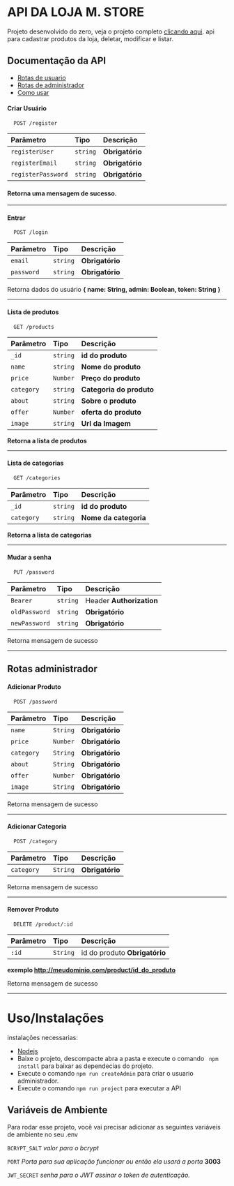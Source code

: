 
# API DA LOJA M. STORE

Projeto desenvolvido do zero, veja o projeto completo <a href="">clicando aqui</a>. api para cadastrar produtos da loja, deletar, modificar e listar. 


## Documentação da API


- [Rotas de usuario](#user)
- [Rotas de administrador](#admin)
- [Como usar](#howuse)


<a id="user"></a>

#### Criar Usuário

```
  POST /register
```

| Parâmetro   | Tipo       | Descrição                           |
| :---------- | :--------- | :---------------------------------- |
| `registerUser` | `string` | **Obrigatório** |
| `registerEmail` | `string` | **Obrigatório** |
| `registerPassword` | `string` | **Obrigatório** |

#### Retorna uma mensagem de sucesso.

---

#### Entrar 

```
  POST /login
```

| Parâmetro   | Tipo       | Descrição                           |
| :---------- | :--------- | :---------------------------------- |
| `email` | `string` | **Obrigatório** |
| `password` | `string` | **Obrigatório** |

 Retorna dados do usuário **{ name: String,  admin: Boolean, token: String }**

---

#### Lista de produtos 

```
  GET /products
```

| Parâmetro   | Tipo       | Descrição                           |
| :---------- | :--------- | :---------------------------------- |
| `_id` | `string` |  **id do produto** |
| `name` | `string` | **Nome do produto** |
| `price` | `Number` | **Preço do produto** |
| `category` | `string` | **Categoria do produto** |
| `about` | `string` | **Sobre o produto** |
| `offer` | `Number` | **oferta do produto** |
| `image` | `string` | **Url da Imagem** |


**Retorna a lista de produtos**

---

#### Lista de categorias 

```
  GET /categories
```
| Parâmetro   | Tipo       | Descrição                           |
| :---------- | :--------- | :---------------------------------- |
| `_id` | `string` |  **id do produto** |
| `category` | `string` |  **Nome da categoria** |

**Retorna a lista de categorias**

---

#### Mudar a senha 

```
  PUT /password
```

| Parâmetro   | Tipo       | Descrição                           |
| :---------- | :--------- | :---------------------------------- |
| `Bearer` | `string` |  Header **Authorization** |
| `oldPassword` | `string` | **Obrigatório** |
| `newPassword` | `string` | **Obrigatório** |

 Retorna mensagem de sucesso 

---


<a id="admin"></a>
## Rotas administrador 

#### Adicionar Produto

```
  POST /password
```

| Parâmetro   | Tipo       | Descrição                           |
| :---------- | :--------- | :---------------------------------- |
| `name` | `String` |  **Obrigatório** |
| `price` | `Number` | **Obrigatório** |
| `category` | `String` | **Obrigatório** |
| `about` | `String` | **Obrigatório** |
| `offer` | `Number` | **Obrigatório** |
| `image` | `String` | **Obrigatório** |


 Retorna mensagem de sucesso 

---

#### Adicionar Categoria

```
  POST /category
```

| Parâmetro   | Tipo       | Descrição                           |
| :---------- | :--------- | :---------------------------------- |
| `category` | `String` |  **Obrigatório** |

 Retorna mensagem de sucesso 

---


#### Remover Produto

```
  DELETE /product/:id
```

| Parâmetro   | Tipo       | Descrição                           |
| :---------- | :--------- | :---------------------------------- |
| `:id` | `String` |  id do produto  **Obrigatório** |

**exemplo http://meudominio.com/product/id_do_produto**

 Retorna mensagem de sucesso 

---


<a id="howuse"></a>
# Uso/Instalações

instalações necessarias: 

* <a href="https://nodejs.org/en/">Nodejs</a>
* Baixe o projeto, descompacte abra a pasta e execute o comando ``` npm install``` para baixar as dependecias do projeto.
* Execute o comando ```npm run createAdmin``` para criar o usuario administrador.
* Execute o comando ```npm run project``` para executar a API


## Variáveis de Ambiente

Para rodar esse projeto, você vai precisar adicionar as seguintes variáveis de ambiente no seu .env

`BCRYPT_SALT` _valor para o bcrypt_

`PORT` _Porta para sua aplicação funcionar ou então ela usará a porta_ **3003**

`JWT_SECRET` _senha para o JWT assinar o token de autenticação._
